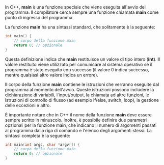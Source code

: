 In C++, **main** è una funzione speciale che viene eseguita all'avvio del programma. Il compilatore cerca sempre una funzione chiamata **main** come punto di ingresso del programma.

La funzione **main** ha una sintassi standard, che solitamente è la seguente:

```cpp
int main() {
    // corpo della funzione main
    return 0; // opzionale
}

```

Questa definizione indica che **main** restituisce un valore di tipo intero (**int**). Il valore restituito viene utilizzato per comunicare al sistema operativo se il programma è stato eseguito con successo (il valore 0 indica successo, mentre qualsiasi altro valore indica un errore).

Il corpo della funzione **main** contiene le istruzioni che verranno eseguite dal programma al momento dell'avvio. Queste istruzioni possono includere la dichiarazione di variabili, l'input/output, la chiamata ad altre funzioni, le istruzioni di controllo di flusso (ad esempio if/else, switch, loop), la gestione delle eccezioni e altro.

È importante notare che in C++ il nome della funzione **main** deve essere sempre scritto in minuscolo. Inoltre, è possibile definire due parametri opzionali per la funzione main, che indicano il numero di argomenti passati al programma dalla riga di comando e l'elenco degli argomenti stessi. La sintassi completa è la seguente:

```cpp
int main(int argc, char *argv[]) {
    // corpo della funzione main
    return 0; // opzionale
}

```
